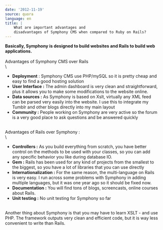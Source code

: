 ```yaml
---
date: '2012-11-19'
source: quora
language: en
title: |
    What are important advantages and
    disadvantages of Symphony CMS when compared to Ruby on Rails?
---
```


**Basically, Symphony is designed to build websites and Rails to build
web applications.**\
\
Advantages of Symphony CMS over Rails\
\

-   **Deployment** : Symphony CMS use PHP/mySQL so it is pretty cheap
    and easy to find a good hosting solution
-   **User Interface :** The admin dashboard is very clean and
    straightforward, plus it allows you to make some modifications to
    the website online.
-   **Data sources :** As Symphony is based on Xslt, virtually any XML
    feed can be parsed very easily into the website. I use this to
    integrate my Tumblr and other blogs directly into my main layout
-   **Community :** People working on Symphony are very active so the
    forum is a very good place to ask questions and be answered quickly

\
Advantages of Rails over Symphony :\
\

-   **Controllers :** As you build everything from scratch, you have
    better control on the methods to be used with your classes, so you
    can add any specific behavior you like during database IO.
-   **Gem :** Rails has been used for any kind of projects from the
    smallest to the biggest, so you have a lot of libraries that you can
    use directly
-   **Internationalization :** For the same reason, the multi-language
    on Rails is very easy. I run across some problems with Symphony in
    adding multiple languages, but it was one year ago so it should be
    fixed now.
-   **Documentation :** You will find tons of blogs, screencasts, online
    courses about Rails.
-   **Unit testing :** No unit testing for Symphony so far

\
Another thing about Symphony is that you may have to learn XSLT - and
use PHP. The framework outputs very clean and efficient code, but it is
way less convenient to write than Rails.
